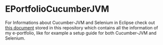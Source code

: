# EPortfolioCucumberJVM

For Informations about Cucumber-JVM and Selenium in Eclipse check out [this document](https://github.com/DavidLehmann/EPortfolioCucumberJVM/blob/master/CucumberSeleniumInfo.md) stored in this repository which contains all the information of my e-portfolio, like for example a setup guide for both Cucumber-JVM and Selenium.
